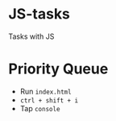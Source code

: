 # JS-tasks
Tasks with JS<br>
# Priority Queue
* Run ```index.html```
* ```ctrl + shift + i``` <br>
* Tap ```console``` <br>
